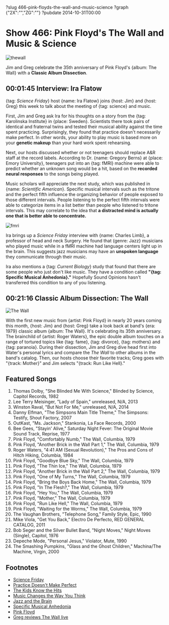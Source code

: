 ?slug 466-pink-floyds-the-wall-and-music-science
?graph {"2X":"","ZG":""}
?pubdate 2014-10-31T00:00

# Show 466: Pink Floyd's The Wall and Music & Science
![thewall](https://static.soundopinions.org/images/2014/thewall2_web.jpg)

Jim and Greg celebrate the 35th anniversary of Pink Floyd's {album: The Wall} with a **Classic Album Dissection**.

## 00:01:45 Interview: Ira Flatow

{tag: *Science Friday*} host {name: Ira Flatow} joins {host: Jim} and {host: Greg} this week to talk about the meeting of {tag: science} and music. 

First, Jim and Greg ask Ira for his thoughts on a story from the {tag: Karolinska Institute} in {place: Sweden}. Scientists there took pairs of identical and fraternal twins and tested their musical ability against the time spent practicing. Surprisingly, they found that practice doesn't necessarily make perfect. In other words, your ability to play music is based more on your **genetic makeup** than your hard work spent rehearsing. 

Next, our hosts discussed whether or not teenagers should replace A&R staff at the record labels. According to Dr. {name: Gregory Berns} at {place: Emory University}, teenagers put into an {tag: fMRI} machine were able to predict whether an unknown song would be a hit, based on the **recorded neural responses** to the songs being played. 

Music scholars will appreciate the next study, which was published in {name: *Scientific American*}. Specific musical intervals such as the tritone and the perfect fifth influence the organizing behavior of people exposed to those different intervals. People listening to the perfect fifth intervals were able to categorize items in a list better than people who listened to tritone intervals. This may correlate to the idea that **a distracted mind is actually one that is better able to concentrate.**

![fmri](https://static.soundopinions.org/assets/466/2X0.jpg)

Ira brings up a *Science Friday* interview with {name: Charles Limb}, a professor of head and neck Surgery. He found that {genre: Jazz} musicians who played music while in a fMRI machine had language centers light up in the brain. This suggests jazz musicians may have an **unspoken language** they communicate through their music. 

Ira also mentions a {tag: *Current Biology*} study that found that there are some people who just don't like music. They have a condition called **"{tag: Specific Musical Anhedonia}."** Hopefully Sound Opinions hasn't transferred this condition to any of you listening. 

## 00:21:16 Classic Album Dissection: The Wall
![The Wall](https://static.soundopinions.org/assets/466/ZG0.jpg)


With the first new music from {artist: Pink Floyd} in nearly 20 years coming this month, {host: Jim} and {host: Greg} take a look back at band's {era: 1979} classic album {album: The Wall}. It's celebrating its 35th anniversary.  The brainchild of {artist: Roger Waters}, the epic double album touches on a range of tortured topics like {tag: fame}, {tag: divorce}, {tag: mothers} and {tag: paranoia}.  During their dissection, Jim and Greg dive head first into Water's personal lyrics and compare the *The Wall* to other albums in the band's catalog. Then, our hosts choose their favorite tracks; Greg goes with "{track: Mother}" and Jim selects "{track: Run Like Hell}." 


## Featured Songs
1. Thomas Dolby, "She Blinded Me With Science," Blinded by Science, Capitol Records, 1982 
1. Lee Terry Meisinger, "Lady of Spain," unreleased, N/A, 2013 
1. Winston Raval, "But Not For Me," unreleased, N/A, 2014 
1. Danny Elfman, "The Simpsons Main Title Theme," The Simpsons: Testify, Shout Factory, 2007 
1. OutKast, "Ms. Jackson," Stankonia, La Face Records, 2000 
1. Bee Gees, "Stayin' Alive," Saturday Night Fever: The Original Movie Sound Track, Reprise, 1977 
1. Pink Floyd, "Comfortably Numb," The Wall, Columbia, 1979 
1. Pink Floyd, "Another Brick in the Wall Part 1," The Wall, Columbia, 1979 
1. Roger Waters, "4:41 AM (Sexual Revolution)," The Pros and Cons of Hitch Hiking, Columbia, 1984 
1. Pink Floyd, "Goodbye Blue Sky," The Wall, Columbia, 1979 
1. Pink Floyd, "The Thin Ice," The Wall, Columbia, 1979 
1. Pink Floyd, "Another Brick in the Wall Part 2," The Wall, Columbia, 1979 
1. Pink Floyd, "One of My Turns," The Wall, Columbia, 1979 
1. Pink Floyd, "Bring the Boys Back Home," The Wall, Columbia, 1979 
1. Pink Floyd, "In The Flesh?," The Wall, Columbia, 1979
1. Pink Floyd, "Hey You," The Wall, Columbia, 1979 
1. Pink Floyd, "Mother," The Wall, Columbia, 1979 
1. Pink Floyd, "Run Like Hell," The Wall, Columbia, 1979 
1. Pink Floyd, "Waiting for the Worms," The Wall, Columbia, 1979
1. The Vaughan Brothers, "Telephone Song," Family Style, Epic, 1990
1. Mike Viola, "Get You Back," Electro De Perfecto, RED GENERAL CATALOG, 2011
1. Bob Seger and the Silver Bullet Band, "Night Moves," Night Moves (Single), Capitol, 1976 
1. Depeche Mode, "Personal Jesus," Violator, Mute, 1990
1. The Smashing Pumpkins, "Glass and the Ghost Children," Machina/The Machine, Virgin, 2000 


## Footnotes
- [Science Friday](http://www.sciencefriday.com/)
- [Practice Doesn't Make Perfect](http://www.economist.com/news/science-and-technology/21606259-musical-ability-dna-practice-may-not-make-perfect)
- [The Kids Know the Hits](http://news.sciencemag.org/brain-behavior/2011/06/can-brain-scans-predict-music-sales)
- [Music Changes the Way You Think](http://www.scientificamerican.com/article/music-changes-the-way-you-think/)
- [Jazz and the Brain](http://www.plosone.org/article/info%3Adoi%2F10.1371%2Fjournal.pone.0088665)
- [Specific Musical Anhedonia](http://www.cell.com/current-biology/abstract/S0960-9822(14)00133-X)
- [Pink Floyd](http://www.pinkfloyd.com/)
- [Greg reviews The Wall live](http://articles.chicagotribune.com/2012-06-09/entertainment/chi-roger-waters-concert-review-the-wall-tour-reviewed-20120608_1_roger-waters-wrigley-field-waters-first)
